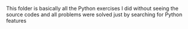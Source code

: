 This folder is basically all the Python exercises I did without seeing the source codes and all problems were solved just by searching for Python features